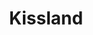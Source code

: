 ---
pid: MX165
title: Kissland
location_transcription: Malcolm X Park
zipcode: '19131'
outside_phl: 
neighborhood: Wynnefield
age: '14'
age_range: 13-19
instagram: 
image_file_name: MX_165.jpg
proposal_transcription: 
topic: Unknown
topic_summary: '0'
type: Other No Form
keywords_other: kiss
credit: 
image_labels: 
twitter: 
facebook: 
permalink: "/monuments/mx165/"
layout: item-page
---